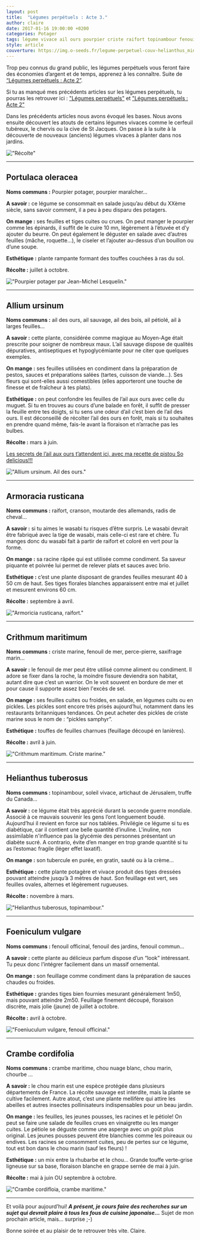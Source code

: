 ```yaml
---
layout: post
title:  "Légumes perpétuels : Acte 3."
author: claire
date: 2017-01-16 19:00:00 +0200
categories: Potager
tags: légume vivace ail ours pourpier criste raifort topinambour fenouil crambe
style: article
couverture: https://img.o-seeds.fr/legume-perpetuel-couv-helianthus_mini.jpg
---
```


Trop peu connus du grand public, les légumes perpétuels vous feront faire des économies d’argent et de temps, apprenez à les connaître. Suite de [“Légumes perpétuels : Acte 2”](https://blog.o-seeds.fr/potager/2017/01/01/legumes-perpetuels/).

<!--more-->

Si tu as manqué mes précédents articles sur les légumes perpétuels, tu pourras les retrouver ici :
 ["Légumes perpétuels"](https://blog.o-seeds.fr/potager/2016/11/29/legumes-perpetuels/) et ["Légumes perpétuels : Acte 2"](https://blog.o-seeds.fr/potager/2017/01/01/legumes-perpetuels/)

Dans les précédents articles nous avons évoqué les bases. Nous avons ensuite découvert les atouts de certains légumes vivaces comme le cerfeuil tubéreux, le chervis ou la cive de St Jacques. On passe à la suite à la découverte de nouveaux (anciens) légumes vivaces à planter dans nos jardins.  

!["Récolte"](https://img.o-seeds.fr/legume-perpetuel_mini.jpg)  


---


## Portulaca oleracea

**Noms communs :** Pourpier potager, pourpier maraîcher...

**A savoir :** ce légume se consommait en salade jusqu’au début du XXème siècle, sans savoir comment, il a peu à peu disparu des potagers.

**On mange :** ses feuilles et tiges cuites ou crues. On peut manger le pourpier comme les épinards, il suffit de le cuire 10 mn, légèrement à l’étuvée et d’y ajouter du beurre. On peut également le déguster en salade avec d’autres feuilles (mâche, roquette…), le ciseler et l’ajouter au-dessus d’un bouillon ou d’une soupe. 

**Esthétique :** plante rampante formant des touffes couchées à ras du sol. 

**Récolte :** juillet à octobre.

!["Pourpier potager par Jean-Michel Lesquelin."](https://img.o-seeds.fr/legume-perpetuel-pourpier_mini.jpg)


---


## Allium ursinum

**Noms communs :** ail des ours, ail sauvage, ail des bois, ail pétiolé, ail à larges feuilles...

**A savoir :** cette plante, considérée comme magique au Moyen-Age était prescrite pour soigner de nombreux maux. L’ail sauvage dispose de qualités dépuratives, antiseptiques et hypoglycémiante pour ne citer que quelques exemples.

**On mange :** ses feuilles utilisées en condiment dans la préparation de pestos, sauces et préparations salées (tartes, cuisson de viande...). Ses fleurs qui sont-elles aussi comestibles (elles apporteront une touche de finesse et de fraîcheur à tes plats).

**Esthétique :** on peut confondre les feuilles de l’ail aux ours avec celle du muguet. Si tu en trouves au cours d’une balade en forêt, il suffit de presser la feuille entre tes doigts, si tu sens une odeur d’ail c’est bien de l’ail des ours. Il est déconseillé de récolter l’ail des ours en forêt, mais si tu souhaites en prendre quand même, fais-le avant la floraison et n’arrache pas les bulbes.

**Récolte :** mars à juin.

[Les secrets de l’ail aux ours t’attendent ici, avec ma recette de pistou So delicious!!!](http://o-seeds.com/lail-ours-plante-gustative-printaniere/)



!["Allium ursinum. Ail des ours."](https://img.o-seeds.fr/legume-perpetuel-pesto-ail_mini.jpg)


---


## Armoracia rusticana

**Noms communs :** raifort, cranson, moutarde des allemands, radis de cheval...

**A savoir :** si tu aimes le wasabi tu risques d’être surpris. Le wasabi devrait être fabriqué avec la tige de wasabi, mais celle-ci est rare et chère. Tu manges donc du wasabi fait à partir de raifort et coloré en vert pour la forme.

**On mange :** sa racine râpée qui est utilisée comme condiment. Sa saveur piquante et poivrée lui permet de relever plats et sauces avec brio. 

**Esthétique :** c’est une plante disposant de grandes feuilles mesurant 40 à 50 cm de haut. Ses tiges florales blanches apparaissent entre mai et juillet et mesurent environs 60 cm.

**Récolte :** septembre à avril.

!["Armoricia rusticana, raifort."](https://img.o-seeds.fr/legume-perpetuel-raifort_mini)


---


## Crithmum maritimum

**Noms communs :** criste marine, fenouil de mer, perce-pierre, saxifrage marin...

**A savoir :** le fenouil de mer peut être utilisé comme aliment ou condiment. Il adore se fixer dans la roche, la moindre fissure deviendra son habitat, autant dire que c’est un warrior. On le voit souvent en bordure de mer et pour cause il supporte assez bien l'excès de sel.

**On mange :** ses feuilles cuites ou froides, en salade, en légumes cuits ou en pickles. Les pickles sont encore très prisés aujourd’hui, notamment dans les restaurants britanniques tendances. On peut acheter des pickles de criste marine sous le nom de : “pickles samphyr”.

**Esthétique :** touffes de feuilles charnues (feuillage découpé en lanières).

**Récolte :** avril à juin.

!["Crithmum maritimum. Criste marine."](https://img.o-seeds.fr/legume-perpetuel-criste-marine_mini.jpg)


---


## Helianthus tuberosus


**Noms communs :** topinambour, soleil vivace, artichaut de Jérusalem, truffe du Canada... 

**A savoir :** ce légume était très apprécié durant la seconde guerre mondiale. Associé à ce mauvais souvenir les gens l’ont longuement boudé. Aujourd’hui il revient en force sur nos tablées. Privilégie ce légume si tu es diabétique, car il contient une belle quantité d’inuline. L'inuline, non assimilable n'influence pas la glycémie des personnes présentant un diabète sucré. A contrario, évite d’en manger en trop grande quantité si tu as l’estomac fragile (léger effet laxatif).

**On mange :** son tubercule en purée, en gratin, sauté ou à la crème...

**Esthétique :** cette plante potagère et vivace produit des tiges dressées pouvant atteindre jusqu’à 3 mètres de haut. Son feuillage est vert, ses feuilles ovales, alternes et légèrement rugueuses.

**Récolte :** novembre à mars.

!["Helianthus tuberosus, topinambour."](https://img.o-seeds.fr/legume-perpetuel-topinambour_mini.jpg)


---


## Foeniculum vulgare

**Noms communs :** fenouil officinal, fenouil des jardins, fenouil commun...

**A savoir :** cette plante au délicieux parfum dispose d’un “look” intéressant. Tu peux donc l’intégrer facilement dans un massif ornemental.

**On mange :** son feuillage comme condiment dans la préparation de sauces chaudes ou froides.

**Esthétique :** grandes tiges bien fournies mesurant généralement 1m50, mais pouvant atteindre 2m50. Feuillage finement découpé, floraison discrète, mais jolie (jaune) de juillet à octobre.

**Récolte :** avril à octobre.

!["Foeniuculum vulgare, fenouil officinal."](https://img.o-seeds.fr/legume-perpetuel-fenouil_mini.jpg)


---


## Crambe cordifolia

**Noms communs :** crambe maritime, chou nuage blanc, chou marin, chourbe ...

**A savoir :** le chou marin est une espèce protégée dans plusieurs départements de France. La récolte sauvage est interdite, mais la plante se cultive facilement. Autre atout, c’est une plante mellifère qui attire les abeilles et autres insectes pollinisateurs indispensables pour un beau jardin.

**On mange :** les feuilles, les jeunes pousses, les racines et le pétiole! On peut se faire une salade de feuilles crues en vinaigrette ou les manger cuites. Le pétiole se déguste comme une asperge avec un goût plus original. Les jeunes pousses peuvent être blanchies comme les poireaux ou endives. Les racines se consomment cuites, peu de pertes sur ce légume, tout est bon dans le chou marin (sauf les fleurs) !  

**Esthétique :** un mix entre la rhubarbe et le chou... Grande touffe verte-grise ligneuse sur sa base, floraison blanche en grappe serrée de mai à juin.

**Récolte :** mai à juin OU septembre à octobre.

!["Crambe cordifloia, crambe maritime."](https://img.o-seeds.fr/legume-perpetuel-chou-maritime_mini.jpg)


---


Et voilà pour aujourd’hui! 
***A présent, je cours faire des recherches sur un sujet qui devrait plaire à tous les fous de cuisine japonaise…*** 
Sujet de mon prochain article, mais… surprise ;-)

Bonne soirée et au plaisir de te retrouver très vite. Claire.






